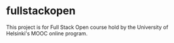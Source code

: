 # fullstackopen

This project is for Full Stack Open course hold by the University of Helsinki's MOOC online program.